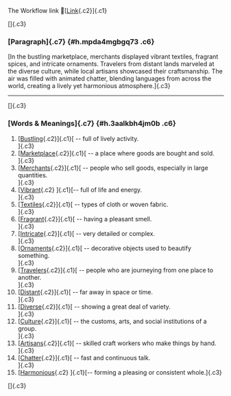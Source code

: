 The Workflow link
👏[[Link](https://www.google.com/url?q=http://www.google.com&sa=D&source=editors&ust=1756244696202947&usg=AOvVaw3EniNsxILlZf1gYOkepVvy){.c2}]{.c1}

[]{.c3}

### [Paragraph]{.c7} {#h.mpda4mgbgq73 .c6}

[In the bustling marketplace, merchants displayed vibrant textiles,
fragrant spices, and intricate ornaments. Travelers from distant lands
marveled at the diverse culture, while local artisans showcased their
craftsmanship. The air was filled with animated chatter, blending
languages from across the world, creating a lively yet harmonious
atmosphere.]{.c3}

------------------------------------------------------------------------

[]{.c3}

### [Words & Meanings]{.c7} {#h.3aalkbh4jm0b .c6}

1.  [[Bustling](https://www.google.com/url?q=http://www.google.com&sa=D&source=editors&ust=1756244696203652&usg=AOvVaw04bK6s7tJaSvUSTPHM_pHi){.c2}]{.c1}[ --
    full of lively activity.\
    ]{.c3}
2.  [[Marketplace](https://www.google.com/url?q=http://www.google.com&sa=D&source=editors&ust=1756244696203775&usg=AOvVaw3cInp5bgMY6aIFKX0BXvKv){.c2}]{.c1}[ --
    a place where goods are bought and sold.\
    ]{.c3}
3.  [[Merchants](https://www.google.com/url?q=http://www.google.com&sa=D&source=editors&ust=1756244696203907&usg=AOvVaw0sayVAh1OIi22v2w3k8hm4){.c2}]{.c1}[ --
    people who sell goods, especially in large quantities.\
    ]{.c3}
4.  [[Vibrant](https://www.google.com/url?q=http://www.google.com&sa=D&source=editors&ust=1756244696204025&usg=AOvVaw05IvJJbO_-8KAb-D6WhkX6){.c2}
    ]{.c1}[-- full of life and energy.\
    ]{.c3}
5.  [[Textiles](https://www.google.com/url?q=http://www.google.com&sa=D&source=editors&ust=1756244696204116&usg=AOvVaw1jQFHHhOi6nTktru4EydXl){.c2}]{.c1}[ --
    types of cloth or woven fabric.\
    ]{.c3}
6.  [[Fragrant](https://www.google.com/url?q=http://www.google.com&sa=D&source=editors&ust=1756244696204216&usg=AOvVaw25rFXIAZJZC-KnXakuu4iW){.c2}]{.c1}[ --
    having a pleasant smell.\
    ]{.c3}
7.  [[Intricate](https://www.google.com/url?q=http://www.google.com&sa=D&source=editors&ust=1756244696204308&usg=AOvVaw0LKkE0HB1-cMgEb7JUzoal){.c2}]{.c1}[ --
    very detailed or complex.\
    ]{.c3}
8.  [[Ornaments](https://www.google.com/url?q=http://www.google.com&sa=D&source=editors&ust=1756244696204399&usg=AOvVaw1ZhlvWf_rRf_EM5A-g-eDI){.c2}]{.c1}[ --
    decorative objects used to beautify something.\
    ]{.c3}
9.  [[Travelers](https://www.google.com/url?q=http://www.google.com&sa=D&source=editors&ust=1756244696204505&usg=AOvVaw2laLhpanI7r_6fzqjTgv-e){.c2}]{.c1}[ --
    people who are journeying from one place to another.\
    ]{.c3}
10. [[Distant](https://www.google.com/url?q=http://www.google.com&sa=D&source=editors&ust=1756244696204616&usg=AOvVaw0ezBiGhMPY7MFuZalgws9O){.c2}]{.c1}[ --
    far away in space or time.\
    ]{.c3}
11. [[Diverse](https://www.google.com/url?q=http://www.google.com&sa=D&source=editors&ust=1756244696204721&usg=AOvVaw06Zie1LZrx5j4mrZDLCJ80){.c2}]{.c1}[ --
    showing a great deal of variety.\
    ]{.c3}
12. [[Culture](https://www.google.com/url?q=http://www.google.com&sa=D&source=editors&ust=1756244696204846&usg=AOvVaw2V9xVcrsAhDH8VLV8IWd9h){.c2}]{.c1}[ --
    the customs, arts, and social institutions of a group.\
    ]{.c3}
13. [[Artisans](https://www.google.com/url?q=http://www.google.com&sa=D&source=editors&ust=1756244696204977&usg=AOvVaw06Ea74ZPV-LzK8MRuOcCB3){.c2}]{.c1}[ --
    skilled craft workers who make things by hand.\
    ]{.c3}
14. [[Chatter](https://www.google.com/url?q=http://www.google.com&sa=D&source=editors&ust=1756244696205097&usg=AOvVaw2B0lFcZf_Vsxzl1eyGk--8){.c2}]{.c1}[ --
    fast and continuous talk.\
    ]{.c3}
15. [[Harmonious](https://www.google.com/url?q=http://www.google.com&sa=D&source=editors&ust=1756244696205191&usg=AOvVaw3ZcMpB-1jL5GDW3k6Q7zIp){.c2}
    ]{.c1}[-- forming a pleasing or consistent whole.]{.c3}

[]{.c3}
